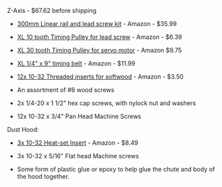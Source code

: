 Z-Axis - $67.62 before shipping

* [300mm Linear rail and lead screw kit](https://www.amazon.com/Mergorun-Horizontal-Bearings-coordinate-equipment/dp/B06XP7HPLQ/ref=pd_sbs_60_29?_encoding=UTF8&pd_rd_i=B06XP7HPLQ&pd_rd_r=SZ3G92NTD90MZG8VX32C&pd_rd_w=Ojo8X&pd_rd_wg=Pi8E4&psc=1&refRID=SZ3G92NTD90MZG8VX32C) - Amazon - $35.99

* [XL 10 tooth Timing Pulley for lead screw](https://www.amazon.com/uxcell-Aluminum-Timing-Pulley-Synchronous/dp/B0747CX1N7/ref=sr_1_1_sspa?keywords=10%2Bteeth%2Bpulley%2B6mm&qid=1570689096&sr=8-1-spons&spLa=ZW5jcnlwdGVkUXVhbGlmaWVyPUEzTUJDU1RNN1gyVUZCJmVuY3J5cHRlZElkPUEwMjQ4NjYwMTNMMFRVRlVCV0xQNSZlbmNyeXB0ZWRBZElkPUEwODAzNzQzM1ZTS0FDUVlOSlNUTCZ3aWRnZXROYW1lPXNwX2F0ZiZhY3Rpb249Y2xpY2tSZWRpcmVjdCZkb05vdExvZ0NsaWNrPXRydWU&th=1) - Amazon - $6.39

* [XL 30 tooth Timing Pulley for servo motor](https://www.amazon.com/dp/B00JR6MIJO/ref=twister_B07T5SDJJQ?_encoding=UTF8&th=1) - Amazon $9.75

* [XL 1/4" x 9" timing belt](https://www.amazon.com/gp/product/B00CMI70T2/ref=crt_ewc_title_huc_2?ie=UTF8&psc=1&smid=ATVPDKIKX0DER) - Amazon - $11.99

* [12x 10-32 Threaded inserts for softwood](https://www.amazon.com/Z-Threaded-Hex-Flush-Internal-Threads/dp/B002WC8TSY/ref=sr_1_2?keywords=10-32+Threaded+inserts+for+softwood&qid=1570688019&sr=8-2) - Amazon - $3.50

* An assortment of #8 wood screws

* 2x 1/4-20 x 1 1/2" hex cap screws, with nylock nut and washers

* 12x 10-32 x 3/4" Pan Head Machine Screws




Dust Hood:

* [3x 10-32 Heat-set Insert](https://www.amazon.com/initeq-Threaded-Inserts-Printing-Plastic/dp/B07B9P9R3B/ref=sr_1_11?keywords=Tapered%2BHeat-Set%2BInserts&qid=1570688347&sr=8-11&th=1) - Amazon - $8.49

* 3x 10-32 x 5/16" Flat head Machine screws

* Some form of plastic glue or epoxy to help glue the chute and body of the hood together.
